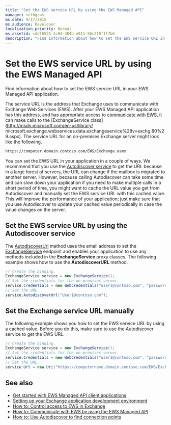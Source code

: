 ```yaml
---
title: "Set the EWS service URL by using the EWS Managed API"
manager: sethgros
ms.date: 9/17/2015
ms.audience: Developer
localization_priority: Normal
ms.assetid: cddf6525-1c04-484b-a911-56c2f0f1f7b6
description: "Find information about how to set the EWS service URL in your EWS Managed API application."
---
```


# Set the EWS service URL by using the EWS Managed API

Find information about how to set the EWS service URL in your EWS Managed API application.
  
The service URL is the address that Exchange uses to communicate with Exchange Web Services (EWS). After your EWS Managed API application has this address, and has appropriate access to [communicate with EWS](how-to-communicate-with-ews-by-using-the-ews-managed-api.md), it can make calls to the [ExchangeService class](http://msdn.microsoft.com/en-us/library/ microsoft.exchange.webservices.data.exchangeservice%28v=exchg.80%29.aspx). The service URL for an on-premises Exchange server might look like the following. 
  
```HTML
https://computer.domain.contoso.com/EWS/Exchange.asmx
```

You can set the EWS URL in your application in a couple of ways. We recommend that you use the [Autodiscover service](http://msdn.microsoft.com/library/39726b67-2eb2-451b-9307-cfd0b518b55c%28Office.15%29.aspx) to get the URL because in a large forest of servers, the URL can change if the mailbox is migrated to another server. However, because calling Autodiscover can take some time and can slow down your application if you need to make multiple calls in a short period of time, you might want to cache the URL value you get from Autodiscover and manually set the EWS service URL with this cached value. This will improve the performance of your application; just make sure that you use Autodiscover to update your cached value periodically in case the value changes on the server. 
  
## Set the EWS service URL by using the Autodiscover service
<a name="bk_SetURLusingAutoDiscover"> </a>

The [AutodiscoverUrl](http://msdn.microsoft.com/en-us/library/microsoft.exchange.webservices.data.exchangeservice.autodiscoverurl%28v=exchg.80%29.aspx) method uses the email address to set the [ExchangeService](http://msdn.microsoft.com/en-us/library/microsoft.exchange.webservices.data.exchangeservice%28v=exchg.80%29.aspx) endpoint and enables your application to use any methods included in the **ExchangeService** proxy classes. The following example shows how to use the **AutodiscoverURL** method. 
  
```cs
// Create the binding.
ExchangeService service = new ExchangeService();
// Set the credentials for the on-premises server.
service.Credentials = new WebCredentials("user1@contoso.com", "password");
// Set the URL.
service.AutodiscoverUrl("User1@contoso.com");

```

## Set the Exchange service URL manually
<a name="bk_SetURLmanually"> </a>

The following example shows you how to set the EWS service URL by using a cached value. Before you do this, make sure to use the Autodiscover service to get the EWS URL.
  
```cs
// Create the binding.
ExchangeService service = new ExchangeService();
// Set the credentials for the on-premises server.
service.Credentials = new WebCredentials("user1@contoso.com", "password");
// Set the URL.
service.Url = new Uri("https://computername.domain.contoso.com/EWS/Exchange.asmx");

```

## See also

- [Get started with EWS Managed API client applications](get-started-with-ews-managed-api-client-applications.md)   
- [Setting up your Exchange application development environment](setting-up-your-exchange-application-development-environment.md)   
- [How to: Control access to EWS in Exchange](how-to-control-access-to-ews-in-exchange.md) 
- [How to: Communicate with EWS by using the EWS Managed API](how-to-communicate-with-ews-by-using-the-ews-managed-api.md)  
- [How to: Use Autodiscover to find connection points](how-to-use-autodiscover-to-find-connection-points.md)
    

